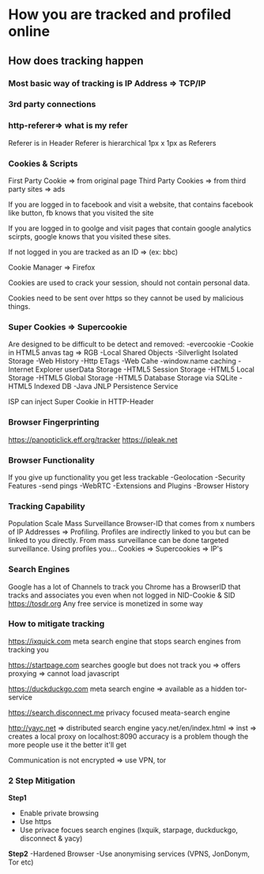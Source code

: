 # How you are tracked and profiled online

## How does tracking happen

### Most basic way of tracking is IP Address => TCP/IP
### 3rd party connections
### http-referer=> what is my refer
Referer is in Header 
Referer is hierarchical
1px x 1px as Referers

### Cookies & Scripts
First Party Cookie => from original page
Third Party Cookies => from third party sites => ads

If you are logged in to facebook and visit a website, that contains facebook like button, fb knows that you visited the site

If you are logged in to goolge and visit pages that contain google analytics scirpts, google knows that you visited these sites.

If not logged in you are tracked as an ID => (ex: bbc)

Cookie Manager => Firefox

Cookies are used to crack your session, should not contain personal data.

Cookies need to be sent over https so they cannot be used by malicious things.

### Super Cookies => Supercookie
Are designed to be difficult to be detect and removed:
-evercookie
-Cookie in HTML5 anvas tag => RGB 
-Local Shared Objects
-Silverlight Isolated Storage
-Web History
-Http ETags
-Web Cahe
-window.name caching
-Internet Explorer userData Storage
-HTML5 Session Storage
-HTML5 Local Storage
-HTML5 Global Storage
-HTML5 Database Storage via SQLite
-HTML5 Indexed DB
-Java JNLP Persistence Service

ISP can inject Super Cookie in HTTP-Header

### Browser Fingerprinting
https://panopticlick.eff.org/tracker
https://ipleak.net

### Browser Functionality
If you give up functionality you get less trackable
-Geolocation
-Security Features
-send pings
-WebRTC
-Extensions and Plugins
-Browser History

### Tracking Capability
Population Scale Mass Surveillance
Browser-ID that comes from x numbers of IP Addresses => Profiling. Profiles are indirectly linked to you but can be linked to you directly.
From mass surveillance can be done targeted surveillance.
Using profiles you...
Cookies => Supercookies => IP's

### Search Engines
Google has a lot of Channels to track you
Chrome has a BrowserID that tracks and associates you even when not logged in
NID-Cookie & SID
https://tosdr.org
Any free service is monetized in some way

### How to mitigate tracking

https://ixquick.com
meta search engine that stops search engines from tracking you

https://startpage.com
searches google but does not track you => offers proxying => cannot load javascript

https://duckduckgo.com
meta search engine
=> available as a hidden tor-service

https://search.disconnect.me
privacy focused meata-search engine

http://yayc.net => distributed search engine
yacy.net/en/index.html => inst => creates a local proxy on localhost:8090
accuracy is a problem though 
the more people use it the better it'll get

Communication is not encrypted => use VPN, tor

### 2 Step Mitigation
**Step1**
- Enable private browsing
- Use https
- Use privace focues search engines (lxquik, starpage, duckduckgo, disconnect & yacy)

**Step2**
-Hardened Browser
-Use anonymising services (VPNS, JonDonym, Tor etc)







